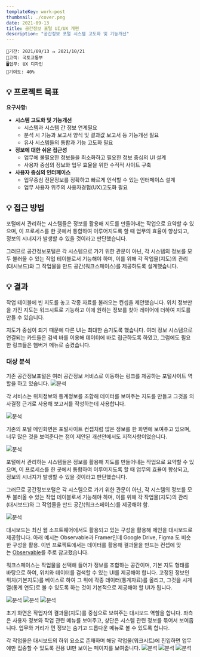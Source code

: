 ```yaml
---
templateKey: work-post
thumbnail: ./cover.png
date: 2021-09-13
title: 공간정보 포털 UI/UX 개편
description: "공간정보 포털 시스템 고도화 및 기능개선"
---
```

```
📅기간: 2021/09/13 ⭢ 2021/10/21
🤝고객: 국토교통부
🖥️업무: UX 디자인
🎯기여도: 40%
```

## 💡 프로젝트 목표
**요구사항:**

- **시스템 고도화 및 기능개선**
    - 시스템과 시스템 간 정보 연계필요
    - 분석 시 기능과 보고서 양식 및 결과값 보고서 등 기능개선 필요
    - 유사 시스템들의 통합과 기능 고도화 필요
- **정보에 대한 쉬운 접근성**
    - 업무에 불필요한 정보들을 최소화하고 필요한 정보 중심의 UI 설계
    - 사용자 중심의 정보와 업무 효율을 위한 수직적 사이트 구축
- **사용자 중심의 인터페이스**
    - 업무중심 전문정보를 정확하고 빠르게 인식할 수 있는 인터페이스 설계
    - 업무 사용자 위주의 사용자경험(UX)고도화 필요

## 💡 접근 방법
포털에서 관리하는 시스템들은 정보를 활용해 지도를 만들어내는 작업으로 요약할 수 있으며, 이 프로세스를 한 곳에서 통합하여 이루어지도록 할 때 업무의 효율이 향상되고, 정보의 시너지가 발생할 수 있을 것이라고 판단했습니다.

그러므로 공간정보포털은 각 시스템으로 가기 위한 관문이 아닌, 각 시스템의 정보를 모두 불러올 수 있는 작업 테이블로서 기능해야 하며, 이를 위해 각 작업물(지도)의 관리(대시보드)와 그 작업물을 만드 공간(워크스페이스)를 제공하도록 설계했습니다.

## 💡 결과
작업 테이블에 빈 지도를 놓고 각종 자료를 불러오는 컨셉을 제안했습니다. 위치 정보만을 가진 지도는 워크시트로 기능하고 이에 원하는 정보를 찾아 레이어에 더하여 지도를 만들 수 있습니다.

지도가 중심이 되기 때문에 다른 UI는 최대한 숨기도록 했습니다. 여러 정보 시스템으로 연결되는 카드들은 검색 바를 이용해 데이터에 바로 접근하도록 하였고, 그럼에도 필요한 링크들은 햄버거 메뉴로 숨겼습니다.

### 대상 분석

기존 공간정보포털은 여러 공간정보 서비스로 이동하는 링크를 제공하는 포털사이트 역할을 하고 있습니다.
![분석](./NSDI-UX-001.png)

각 서비스는 위치정보와 통계정보를 조합해 데이터를 보여주는 지도를 만들고 그것을 의사결정 근거로 사용해 보고서를 작성하는데 사용합니다.

![분석](./NSDI-UX-002.png)

기존의 포털 메인화면은 포털사이트 컨셉처럼 많은 정보를 한 화면에 보여주고 있으며, 너무 많은 것을 보여준다는 점이 제안된 개선안에서도 지적사항이었습니다.

![분석](./NSDI-UX-003.png)

포털에서 관리하는 시스템들은 정보를 활용해 지도를 만들어내는 작업으로 요약할 수 있으며, 이 프로세스를 한 곳에서 통합하여 이루어지도록 할 때 업무의 효율이 향상되고, 정보의 시너지가 발생할 수 있을 것이라고 판단했습니다.

그러므로 공간정보포털은 각 시스템으로 가기 위한 관문이 아닌, 각 시스템의 정보를 모두 불러올 수 있는 작업 테이블로서 기능해야 하며, 이를 위해 각 작업물(지도)의 관리(대시보드)와 그 작업물을 만드 공간(워크스페이스)를 제공해야 함.

![분석](./NSDI-UX-004.png)

대시보드는 최신 웹 소프트웨어에서도 활용되고 있는 구성을 활용해 메인을 대시보드로 제공합니다. 아래 예시는 Observable과 Framer인데 Google Drive, Figma 도 비슷한 구성을 활용. 이번 프로젝트에서는 데이터를 활용해 결과물을 만드는 컨셉에 맞는 [Observable](https://observablehq.com/)를 주로 참고했습니다.

워크스페이스는 작업물을 선택해 들어가 정보를 조합하는 공간이며, 기본 지도 형태를 바탕으로 하여, 위치와 데이터를 검색할 수 있는 UI를 제공해야 합니다. 고정된 정보인 위치(기본지도)를 베이스로 하여 그 위에 각종 데이터(통계자료)를 올리고, 그것을 시계열(통계 연도)로 볼 수 있도록 하는 것이 기본적으로 제공해야 할 UI가 됩니다.

![분석](./NSDI-UX-005.png)
![분석](./NSDI-UX-006.png)
![분석](./NSDI-UX-007.png)

초기 화면은 작업자의 결과물(지도)를 중심으로 보여주는 대시보드 역할을 합니다. 좌측은 사용자 정보와 작업 관련 메뉴를 보여주고, 상단은 시스템 관련 정보를 묶어서 보여줍니다. 업무와 거리가 먼 정보는 숨기고 드롭다운 메뉴로 볼 수 있도록 합니다.

각 작업물은 대시보드의 하위 요소로 존재하며 해당 작업물(워크시트)에 진입하면 업무에만 집중할 수 있도록 전용 UI만 보이는 페이지를 보여줍니다.
![분석](./NSDI-UX-008.png)
![분석](./NSDI-UX-009.png)
![분석](./NSDI-UX-010.png)